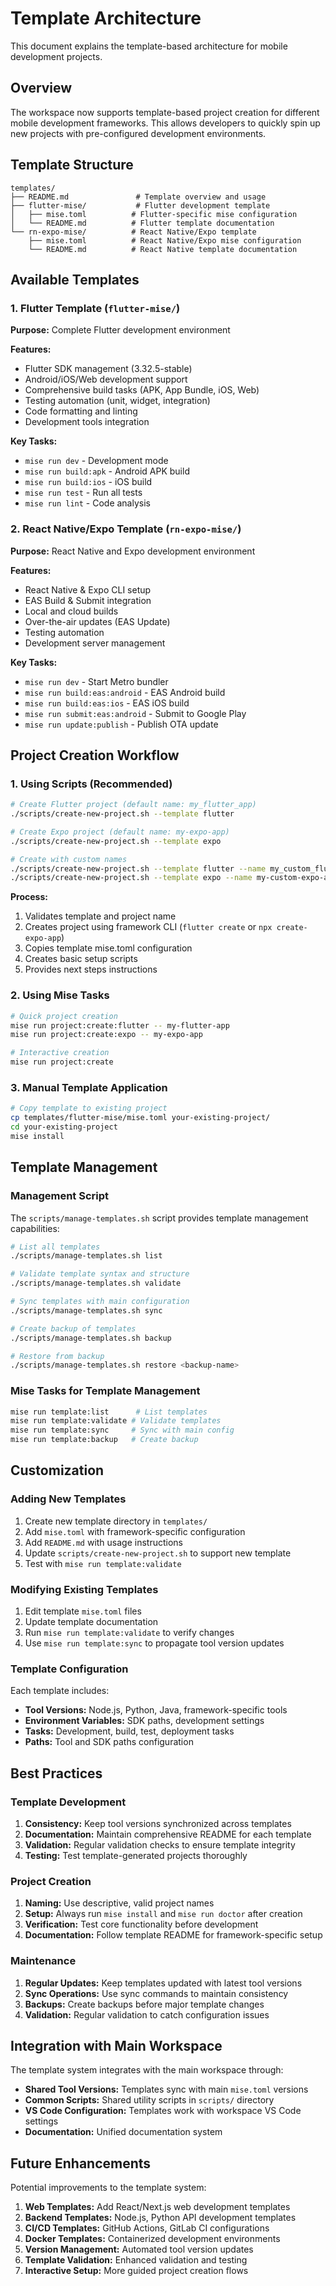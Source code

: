 # Template Architecture

This document explains the template-based architecture for mobile development projects.

## Overview

The workspace now supports template-based project creation for different mobile development frameworks. This allows developers to quickly spin up new projects with pre-configured development environments.

## Template Structure

```
templates/
├── README.md               # Template overview and usage
├── flutter-mise/           # Flutter development template
│   ├── mise.toml          # Flutter-specific mise configuration
│   └── README.md          # Flutter template documentation
└── rn-expo-mise/          # React Native/Expo template
    ├── mise.toml          # React Native/Expo mise configuration
    └── README.md          # React Native template documentation
```

## Available Templates

### 1. Flutter Template (`flutter-mise/`)

**Purpose:** Complete Flutter development environment

**Features:**
- Flutter SDK management (3.32.5-stable)
- Android/iOS/Web development support
- Comprehensive build tasks (APK, App Bundle, iOS, Web)
- Testing automation (unit, widget, integration)
- Code formatting and linting
- Development tools integration

**Key Tasks:**
- `mise run dev` - Development mode
- `mise run build:apk` - Android APK build
- `mise run build:ios` - iOS build
- `mise run test` - Run all tests
- `mise run lint` - Code analysis

### 2. React Native/Expo Template (`rn-expo-mise/`)

**Purpose:** React Native and Expo development environment

**Features:**
- React Native & Expo CLI setup
- EAS Build & Submit integration
- Local and cloud builds
- Over-the-air updates (EAS Update)
- Testing automation
- Development server management

**Key Tasks:**
- `mise run dev` - Start Metro bundler
- `mise run build:eas:android` - EAS Android build
- `mise run build:eas:ios` - EAS iOS build
- `mise run submit:eas:android` - Submit to Google Play
- `mise run update:publish` - Publish OTA update

## Project Creation Workflow

### 1. Using Scripts (Recommended)

```bash
# Create Flutter project (default name: my_flutter_app)
./scripts/create-new-project.sh --template flutter

# Create Expo project (default name: my-expo-app)
./scripts/create-new-project.sh --template expo

# Create with custom names
./scripts/create-new-project.sh --template flutter --name my_custom_flutter_app
./scripts/create-new-project.sh --template expo --name my-custom-expo-app
```

**Process:**
1. Validates template and project name
2. Creates project using framework CLI (`flutter create` or `npx create-expo-app`)
3. Copies template mise.toml configuration
4. Creates basic setup scripts
5. Provides next steps instructions

### 2. Using Mise Tasks

```bash
# Quick project creation
mise run project:create:flutter -- my-flutter-app
mise run project:create:expo -- my-expo-app

# Interactive creation
mise run project:create
```

### 3. Manual Template Application

```bash
# Copy template to existing project
cp templates/flutter-mise/mise.toml your-existing-project/
cd your-existing-project
mise install
```

## Template Management

### Management Script

The `scripts/manage-templates.sh` script provides template management capabilities:

```bash
# List all templates
./scripts/manage-templates.sh list

# Validate template syntax and structure
./scripts/manage-templates.sh validate

# Sync templates with main configuration
./scripts/manage-templates.sh sync

# Create backup of templates
./scripts/manage-templates.sh backup

# Restore from backup
./scripts/manage-templates.sh restore <backup-name>
```

### Mise Tasks for Template Management

```bash
mise run template:list      # List templates
mise run template:validate # Validate templates
mise run template:sync     # Sync with main config
mise run template:backup   # Create backup
```

## Customization

### Adding New Templates

1. Create new template directory in `templates/`
2. Add `mise.toml` with framework-specific configuration
3. Add `README.md` with usage instructions
4. Update `scripts/create-new-project.sh` to support new template
5. Test with `mise run template:validate`

### Modifying Existing Templates

1. Edit template `mise.toml` files
2. Update template documentation
3. Run `mise run template:validate` to verify changes
4. Use `mise run template:sync` to propagate tool version updates

### Template Configuration

Each template includes:

- **Tool Versions:** Node.js, Python, Java, framework-specific tools
- **Environment Variables:** SDK paths, development settings
- **Tasks:** Development, build, test, deployment tasks
- **Paths:** Tool and SDK paths configuration

## Best Practices

### Template Development

1. **Consistency:** Keep tool versions synchronized across templates
2. **Documentation:** Maintain comprehensive README for each template
3. **Validation:** Regular validation checks to ensure template integrity
4. **Testing:** Test template-generated projects thoroughly

### Project Creation

1. **Naming:** Use descriptive, valid project names
2. **Setup:** Always run `mise install` and `mise run doctor` after creation
3. **Verification:** Test core functionality before development
4. **Documentation:** Follow template README for framework-specific setup

### Maintenance

1. **Regular Updates:** Keep templates updated with latest tool versions
2. **Sync Operations:** Use sync commands to maintain consistency
3. **Backups:** Create backups before major template changes
4. **Validation:** Regular validation to catch configuration issues

## Integration with Main Workspace

The template system integrates with the main workspace through:

- **Shared Tool Versions:** Templates sync with main `mise.toml` versions
- **Common Scripts:** Shared utility scripts in `scripts/` directory
- **VS Code Configuration:** Templates work with workspace VS Code settings
- **Documentation:** Unified documentation system

## Future Enhancements

Potential improvements to the template system:

1. **Web Templates:** Add React/Next.js web development templates
2. **Backend Templates:** Node.js, Python API development templates
3. **CI/CD Templates:** GitHub Actions, GitLab CI configurations
4. **Docker Templates:** Containerized development environments
5. **Version Management:** Automated tool version updates
6. **Template Validation:** Enhanced validation and testing
7. **Interactive Setup:** More guided project creation flows
